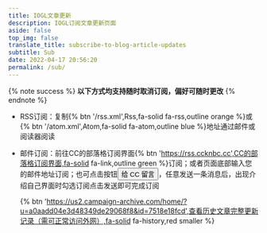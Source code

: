 ```yaml
---
title: IOGL文章更新
description: IOGL订阅文章更新页面
aside: false
top_img: false
translate_title: subscribe-to-blog-article-updates
subtitle: Sub
date: 2022-04-17 20:56:20
permalink: /sub/
---
```

{% note success %} **以下方式均支持随时取消订阅，偏好可随时更改** {% endnote %}

- RSS订阅：复制{% btn '/rss.xml',Rss,fa-solid fa-rss,outline orange %}或{% btn '/atom.xml',Atom,fa-solid fa-atom,outline blue %}地址通过邮件或阅读器阅读

- 邮件订阅：前往CC的部落格订阅界面{% btn 'https://rss.ccknbc.cc',CC的部落格订阅界面,fa-solid fa-link,outline green %}订阅；或者页面底部输入您的邮件地址订阅；也可点击按钮<button class="btn-beautify outline green small" id="chat_btn" type="button" title="给 CC 留言"><i class="fa-solid fa-sms"></i><span>给 CC 留言</span></button>，任意发送一条消息后，出现介绍自己界面时勾选订阅点击发送即可完成订阅 

  {% btn 'https://us2.campaign-archive.com/home/?u=a0aadd04e3d48349de29068f8&id=7518e18fcd',查看历史文章完整更新记录（需可正常访问外网）,fa-solid fa-history,red  smaller %}